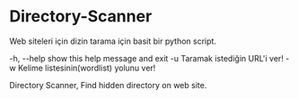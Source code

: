 # Directory-Scanner
Web siteleri için dizin tarama için basit bir python script.

-h, --help  show this help message and exit
-u Taramak istediğin URL'i ver!
-w Kelime listesinin(wordlist) yolunu ver! 

Directory Scanner, Find hidden directory on web site.
  

